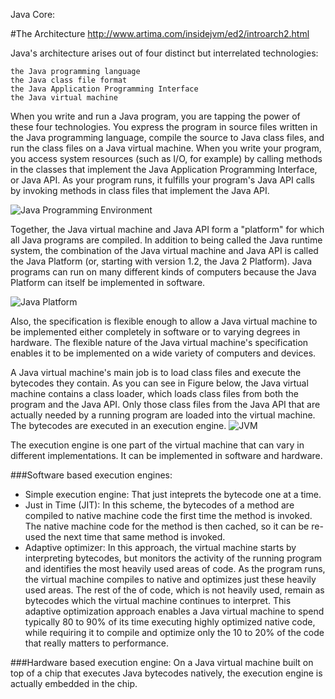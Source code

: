 Java Core:

#The Architecture
http://www.artima.com/insidejvm/ed2/introarch2.html

Java's architecture arises out of four distinct but interrelated technologies:

    the Java programming language
    the Java class file format
    the Java Application Programming Interface
    the Java virtual machine 

When you write and run a Java program, you are tapping the power of these four technologies. You express the program in source files 
written in the Java programming language, compile the source to Java class files, and run the class files on a Java virtual machine. 
When you write your program, you access system resources (such as I/O, for example) by calling methods in the classes that implement 
the Java Application Programming Interface, or Java API. As your program runs, it fulfills your program's Java API calls by invoking 
methods in class files that implement the Java API.

![Java Programming Environment](http://www.artima.com/insidejvm/ed2/images/fig1-1.gif "Java Programming Environment")

Together, the Java virtual machine and Java API form a "platform" for which all Java programs are compiled. In addition to being called the Java runtime system, the combination of the Java virtual machine and Java API is called the Java Platform (or, starting with version 1.2, the Java 2 Platform). Java programs can run on many different kinds of computers because the Java Platform can itself be implemented in software. 

![Java Platform](http://www.artima.com/insidejvm/ed2/images/fig1-2.gif "Java Platform")

Also, the specification is flexible enough to allow a Java virtual machine to be implemented either completely in software or to varying degrees in hardware. The flexible nature of the Java virtual machine's specification enables it to be implemented on a wide variety of computers and devices. 

A Java virtual machine's main job is to load class files and execute the bytecodes they contain. As you can see in Figure below, the Java virtual machine contains a class loader, which loads class files from both the program and the Java API. Only those class files from the Java API that are actually needed by a running program are loaded into the virtual machine. The bytecodes are executed in an execution engine.
![JVM](http://www.artima.com/insidejvm/ed2/images/fig1-3.gif "JVM")

The execution engine is one part of the virtual machine that can vary in different implementations. It can be implemented in software and hardware.

###Software based execution engines:

- Simple execution engine: That just inteprets the bytecode one at a time.
- Just in Time (JIT): In this scheme, the bytecodes of a method are compiled to native machine code the first time the method is invoked. The native machine code for the method is then cached, so it can be re-used the next time that same method is invoked.
- Adaptive optimizer: In this approach, the virtual machine starts by interpreting bytecodes, but monitors the activity of the running program and identifies the most heavily used areas of code. As the program runs, the virtual machine compiles to native and optimizes just these heavily used areas. The rest of the of code, which is not heavily used, remain as bytecodes which the virtual machine continues to interpret. This adaptive optimization approach enables a Java virtual machine to spend typically 80 to 90% of its time executing highly optimized native code, while requiring it to compile and optimize only the 10 to 20% of the code that really matters to performance.

###Hardware based execution engine: 
On a Java virtual machine built on top of a chip that executes Java bytecodes natively, the execution engine is actually embedded in the chip. 

